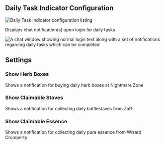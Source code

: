 ## Daily Task Indicator Configuration

![Daily Task Indicator configuration listing](https://i.imgur.com/e8e7xLO.png)

Displays chat notification(s) upon login for daily tasks

![A chat window showing normal login text along with a set of notifications regarding daily tasks which can be completed](https://camo.githubusercontent.com/7685e8e6cf24a08f48be63f1690fa7a397119749/68747470733a2f2f692e696d6775722e636f6d2f4462396f6831342e706e67)

## Settings

### Show Herb Boxes

Shows a notification for buying daily herb boxes at Nightmare Zone

### Show Claimable Staves

Shows a notification for collecting daily battlestaves from Zaff

### Show Claimable Essence

Shows a notification for collecting daily pure essence from Wizard Cromperty
